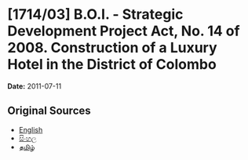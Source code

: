 # [1714/03] B.O.I. - Strategic Development Project Act, No. 14 of 2008. Construction of a Luxury Hotel in the District of Colombo

**Date:** 2011-07-11

## Original Sources

- [English](https://documents.gov.lk/view/extra-gazettes/2011/7/1714-03_E.pdf)
- [සිංහල](https://documents.gov.lk/view/extra-gazettes/2011/7/1714-03_S.pdf)
- [தமிழ்](https://documents.gov.lk/view/extra-gazettes/2011/7/1714-03_T.pdf)
